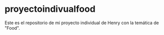 # proyectoindivualfood
Este es el repositorio de mi proyecto individual de Henry con la temática de "Food".
